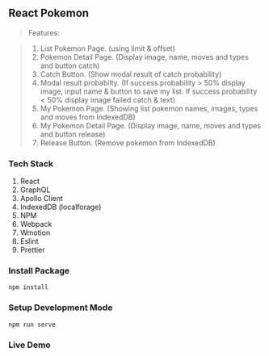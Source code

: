 ## React Pokemon

> Features:

> 1.  List Pokemon Page. (using limit & offset)
> 2.  Pokemon Detail Page. (Display image, name, moves and types and button catch)
> 3.  Catch Button. (Show modal result of catch probability)
> 4.  Modal result probabilty. (If success probability > 50% display image, input name & button to save my list. If success probability < 50% display image failed catch & text)
> 5.  My Pokemon Page. (Showing list pokemon names, images, types and moves from IndexedDB)
> 6.  My Pokemon Detail Page. (Display image, name, moves and types and button release)
> 7.  Release Button. (Remove pokemon from IndexedDB)

### Tech Stack

1. React
1. GraphQL
1. Apollo Client
1. IndexedDB (localforage)
1. NPM
1. Webpack
1. Wmotion
1. Eslint
1. Prettier

### Install Package

```
npm install
```

### Setup Development Mode

```
npm run serve
```

### Live Demo
